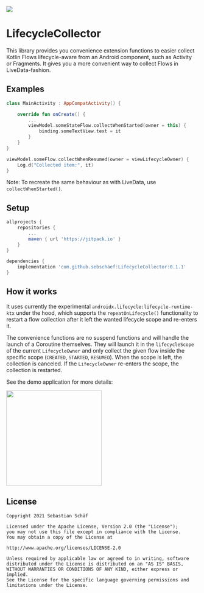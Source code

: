 [![](https://jitpack.io/v/sebschaef/LifecycleCollector.svg)](https://jitpack.io/#sebschaef/LifecycleCollector)

# LifecycleCollector
This library provides you convenience extension functions to easier collect Kotlin Flows
lifecycle-aware from an Android component, such as Activity or Fragments. It gives you a
more convenient way to collect Flows in LiveData-fashion.

## Examples
```kotlin
class MainActivity : AppCompatActivity() {

    override fun onCreate() {
        ...
        viewModel.someStateFlow.collectWhenStarted(owner = this) {
            binding.someTextView.text = it
        }
    }
}
```
```kotlin
viewModel.someFlow.collectWhenResumed(owner = viewLifecycleOwner) {
    Log.d("Collected item:", it)
}
```
Note: To recreate the same behaviour as with LiveData, use `collectWhenStarted()`.

## Setup
```groovy
allprojects {
    repositories {
        ...
        maven { url 'https://jitpack.io' }
    }
}
```
```groovy
dependencies {
    implementation 'com.github.sebschaef:LifecycleCollector:0.1.1'
}
```

## How it works
It uses currently the experimental `androidx.lifecycle:lifecycle-runtime-ktx` under the hood, which
supports the `repeatOnLifecycle()` functionality to restart a flow collection after it left the
wanted lifecycle scope and re-enters it.

The convenience functions are no suspend functions and will handle the launch of a Coroutine
themselves. They will launch it in the `lifecycleScope` of the current `LifecycleOwner` and only
collect the given flow inside the specific scope (`CREATED`, `STARTED`, `RESUMED`). When the scope
is left, the collection is canceled. If the `LifecycleOwner` re-enters the scope, the collection is
restarted.

See the demo application for more details:

<img src="https://sebschaef.bitbucket.io/images/screen_lifecyclecollector.gif" width="250">

## License
```
Copyright 2021 Sebastian Schäf

Licensed under the Apache License, Version 2.0 (the "License");
you may not use this file except in compliance with the License.
You may obtain a copy of the License at

http://www.apache.org/licenses/LICENSE-2.0

Unless required by applicable law or agreed to in writing, software
distributed under the License is distributed on an "AS IS" BASIS,
WITHOUT WARRANTIES OR CONDITIONS OF ANY KIND, either express or implied.
See the License for the specific language governing permissions and
limitations under the License.
```